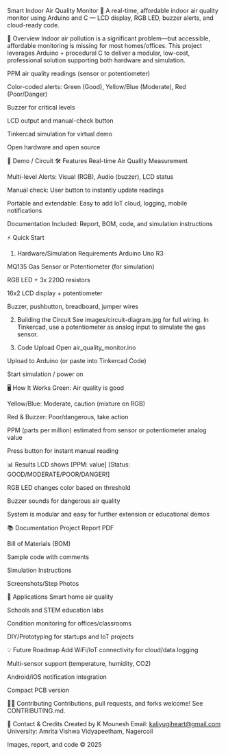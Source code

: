 Smart Indoor Air Quality Monitor 🚦
A real-time, affordable indoor air quality monitor using Arduino and C — LCD display, RGB LED, buzzer alerts, and cloud-ready code.

🚀 Overview
Indoor air pollution is a significant problem—but accessible, affordable monitoring is missing for most homes/offices. This project leverages Arduino + procedural C to deliver a modular, low-cost, professional solution supporting both hardware and simulation.

PPM air quality readings (sensor or potentiometer)

Color-coded alerts: Green (Good), Yellow/Blue (Moderate), Red (Poor/Danger)

Buzzer for critical levels

LCD output and manual-check button

Tinkercad simulation for virtual demo

Open hardware and open source

📸 Demo / Circuit
🛠️ Features
Real-time Air Quality Measurement

Multi-level Alerts: Visual (RGB), Audio (buzzer), LCD status

Manual check: User button to instantly update readings

Portable and extendable: Easy to add IoT cloud, logging, mobile notifications

Documentation Included: Report, BOM, code, and simulation instructions

⚡ Quick Start
1. Hardware/Simulation Requirements
Arduino Uno R3

MQ135 Gas Sensor or Potentiometer (for simulation)

RGB LED + 3x 220Ω resistors

16x2 LCD display + potentiometer

Buzzer, pushbutton, breadboard, jumper wires

2. Building the Circuit
See images/circuit-diagram.jpg for full wiring.
In Tinkercad, use a potentiometer as analog input to simulate the gas sensor.

3. Code Upload
Open air_quality_monitor.ino

Upload to Arduino (or paste into Tinkercad Code)

Start simulation / power on

🖥️ How It Works
Green: Air quality is good

Yellow/Blue: Moderate, caution (mixture on RGB)

Red & Buzzer: Poor/dangerous, take action

PPM (parts per million) estimated from sensor or potentiometer analog value

Press button for instant manual reading

📊 Results
LCD shows [PPM: value] [Status: GOOD/MODERATE/POOR/DANGER!]

RGB LED changes color based on threshold

Buzzer sounds for dangerous air quality

System is modular and easy for further extension or educational demos

📚 Documentation
Project Report PDF

Bill of Materials (BOM)

Sample code with comments

Simulation Instructions

Screenshots/Step Photos

🌱 Applications
Smart home air quality

Schools and STEM education labs

Condition monitoring for offices/classrooms

DIY/Prototyping for startups and IoT projects

💡 Future Roadmap
Add WiFi/IoT connectivity for cloud/data logging

Multi-sensor support (temperature, humidity, CO2)

Android/iOS notification integration

Compact PCB version

👨‍💻 Contributing
Contributions, pull requests, and forks welcome! See CONTRIBUTING.md.

📢 Contact & Credits
Created by K Mounesh
Email: kaliyugiheart@gmail.com
University: Amrita Vishwa Vidyapeetham, Nagercoil

Images, report, and code © 2025
